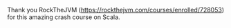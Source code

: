 
Thank you RockTheJVM (https://rockthejvm.com/courses/enrolled/728053) for this amazing crash course on Scala.